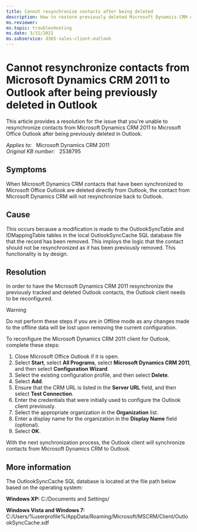 ```yaml
---
title: Cannot resynchronize contacts after being deleted
description: How to restore previously deleted Microsoft Dynamics CRM contacts in Outlook when their corresponding contact record still exists in Microsoft Dynamics CRM.
ms.reviewer: 
ms.topic: troubleshooting
ms.date: 3/31/2021
ms.subservice: d365-sales-client-outlook
---
```

# Cannot resynchronize contacts from Microsoft Dynamics CRM 2011 to Outlook after being previously deleted in Outlook

This article provides a resolution for the issue that you're unable to resynchronize contacts from Microsoft Dynamics CRM 2011 to Microsoft Office Outlook after being previously deleted in Outlook.

_Applies to:_ &nbsp; Microsoft Dynamics CRM 2011  
_Original KB number:_ &nbsp; 2538795

## Symptoms

When Microsoft Dynamics CRM contacts that have been synchronized to Microsoft Office Outlook are deleted directly from Outlook, the contact from Microsoft Dynamics CRM will not resynchronize back to Outlook.

## Cause

This occurs because a modification is made to the OutlookSyncTable and IDMappingTable tables in the local OutlookSyncCache SQL database file that the record has been removed. This imploys the logic that the contact should not be resynchronized as it has been previously removed. This functionality is by design.

## Resolution

In order to have the Microsoft Dynamics CRM 2011 resynchronize the previously tracked and deleted Outlook contacts, the Outlook client needs to be reconfigured.

> [!WARNING]
> Do not perform these steps if you are in Offline mode as any changes made to the offline data will be lost upon removing the current configuration.

To reconfigure the Microsoft Dynamics CRM 2011 client for Outlook, complete these steps:

1. Close Microsoft Office Outlook if it is open.
2. Select **Start**, select **All Programs**, select **Microsoft Dynamics CRM 2011**, and then select **Configuration Wizard**.
3. Select the existing configuration profile, and then select **Delete**.
4. Select **Add**.
5. Ensure that the CRM URL is listed in the **Server URL** field, and then select **Test Connection**.
6. Enter the credentials that were initially used to configure the Outlook client previously.
7. Select the appropriate organization in the **Organization** list.
8. Enter a display name for the organization in the **Display Name** field (optional).
9. Select **OK**.

With the next synchronization process, the Outlook client will synchronize contacts from Microsoft Dynamics CRM to Outlook.

## More information

The OutlookSyncCache SQL database is located at the file path below based on the operating system:

**Windows XP:** C:/Documents and Settings/

**Windows Vista and Windows 7:** C:/Users/%userprofile%/AppData/Roaming/Microsoft/MSCRM/Client/OutlookSyncCache.sdf
